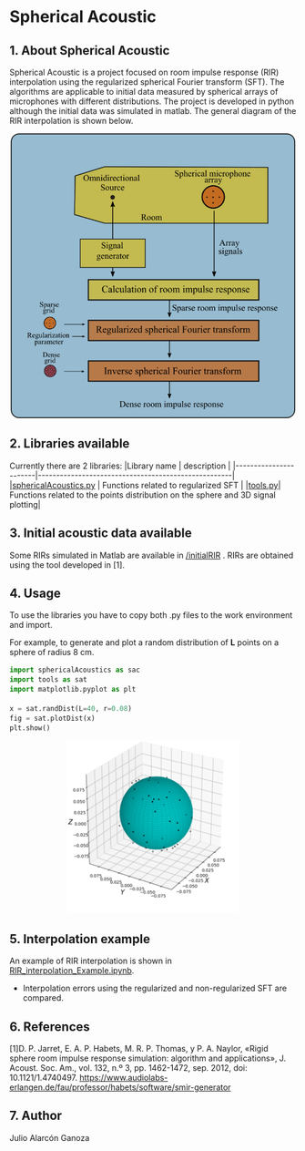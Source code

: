 # Spherical Acoustic

## 1. About Spherical Acoustic
Spherical Acoustic is a project focused on room impulse response (RIR) interpolation using the regularized spherical Fourier transform (SFT). The algorithms are applicable to initial data measured by spherical arrays of microphones with different distributions. The project is developed in python although the initial data was simulated in matlab. The general diagram of the RIR interpolation is shown below.

<div align="center">
<img src="./images/generalDiagram.png" width="500">
</div>

## 2. Libraries available
Currently there are 2 libraries:
|Library name           | description                                         |
|-----------------------|-----------------------------------------------------|
|<a href="https://github.com/AlarconGanoza/sphericalAcoustic/blob/master/sphericalAcoustics.py">sphericalAcoustics.py</a>  | Functions related to regularized SFT                |
|<a href="https://github.com/AlarconGanoza/sphericalAcoustic/blob/master/tools.py">tools.py</a>| Functions related to the points distribution on the sphere and 3D signal plotting|


## 3. Initial acoustic data available
Some RIRs simulated in Matlab are available in <a href="https://github.com/AlarconGanoza/sphericalAcoustic/tree/master/initialRIR">/initialRIR</a> .
RIRs are obtained using the tool developed in [1].

## 4. Usage
To use the libraries you have to copy both .py files to the work environment and import.

For example, to generate and plot a random distribution of **L** points on a sphere of radius 8 cm.

```python
import sphericalAcoustics as sac
import tools as sat
import matplotlib.pyplot as plt

x = sat.randDist(L=40, r=0.08)
fig = sat.plotDist(x)
plt.show()
```

<div align="center">
<img src="./images/randDistPlot.png" width="300">
</div>

## 5. Interpolation example
An example of RIR interpolation is shown in <a href="https://github.com/AlarconGanoza/sphericalAcoustic/blob/master/RIR_interpolation_example.ipynb">RIR_interpolation_Example.ipynb</a>.

  - Interpolation errors using the regularized and non-regularized SFT are compared.


## 6. References
[1]D. P. Jarret, E. A. P. Habets, M. R. P. Thomas, y P. A. Naylor, «Rigid sphere room impulse response simulation: algorithm and applications», J. Acoust. Soc. Am., vol. 132, n.º 3, pp. 1462-1472, sep. 2012, doi: 10.1121/1.4740497.
https://www.audiolabs-erlangen.de/fau/professor/habets/software/smir-generator

## 7. Author
Julio Alarcón Ganoza
